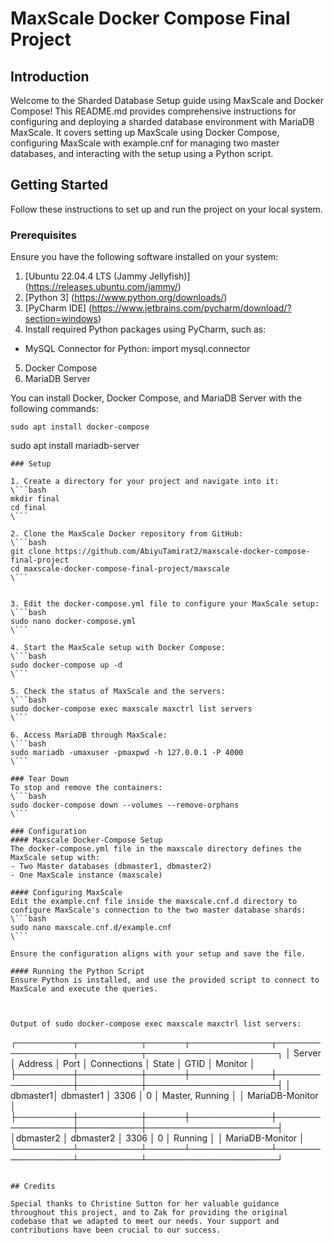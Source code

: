 # MaxScale Docker Compose Final Project

## Introduction

Welcome to the Sharded Database Setup guide using MaxScale and Docker Compose! This README.md provides comprehensive instructions for configuring and deploying a sharded database environment with MariaDB MaxScale. It covers setting up MaxScale using Docker Compose, configuring MaxScale with example.cnf for managing two master databases, and interacting with the setup using a Python script.

## Getting Started

Follow these instructions to set up and run the project on your local system.

### Prerequisites

Ensure you have the following software installed on your system:

1. [Ubuntu 22.04.4 LTS (Jammy Jellyfish)] (https://releases.ubuntu.com/jammy/)
2. [Python 3] (https://www.python.org/downloads/)
3. [PyCharm IDE] (https://www.jetbrains.com/pycharm/download/?section=windows)
4. Install required Python packages using PyCharm, such as:
 - MySQL Connector for Python: import mysql.connector
5. Docker Compose
6. MariaDB Server

You can install Docker, Docker Compose, and MariaDB Server with the following commands:

```
sudo apt install docker-compose

```
sudo apt install mariadb-server

```
### Setup

1. Create a directory for your project and navigate into it:
\```bash
mkdir final
cd final
\```

2. Clone the MaxScale Docker repository from GitHub:
\```bash
git clone https://github.com/AbiyuTamirat2/maxscale-docker-compose-final-project
cd maxscale-docker-compose-final-project/maxscale
\```


3. Edit the docker-compose.yml file to configure your MaxScale setup:
\```bash
sudo nano docker-compose.yml
\```

4. Start the MaxScale setup with Docker Compose:
\```bash
sudo docker-compose up -d
\```

5. Check the status of MaxScale and the servers:
\```bash
sudo docker-compose exec maxscale maxctrl list servers
\```

6. Access MariaDB through MaxScale:
\```bash
sudo mariadb -umaxuser -pmaxpwd -h 127.0.0.1 -P 4000
\```

### Tear Down
To stop and remove the containers:
\```bash
sudo docker-compose down --volumes --remove-orphans
\```

### Configuration
#### Maxscale Docker-Compose Setup
The docker-compose.yml file in the maxscale directory defines the MaxScale setup with:
- Two Master databases (dbmaster1, dbmaster2)
- One MaxScale instance (maxscale)

#### Configuring MaxScale
Edit the example.cnf file inside the maxscale.cnf.d directory to configure MaxScale's connection to the two master database shards:
\```bash
sudo nano maxscale.cnf.d/example.cnf
\```

Ensure the configuration aligns with your setup and save the file.

#### Running the Python Script
Ensure Python is installed, and use the provided script to connect to MaxScale and execute the queries.



Output of sudo docker-compose exec maxscale maxctrl list servers:
```
┌─────────┬──────────┬──────┬─────────────┬─────────────────┬──────────┬─────────────────────┐
│ Server  │ Address  │ Port │ Connections │ State           │ GTID     │ Monitor             │
├─────────┼──────────┼──────┼─────────────┼─────────────────┼──────────┼─────────────────────┤
│ dbmaster1│ dbmaster1 │ 3306 │ 0           │ Master, Running │      │ MariaDB-Monitor     │
├─────────┼──────────┼──────┼─────────────┼─────────────────┼──────────┼─────────────────────┤
│dbmaster2 │ dbmaster2 │ 3306 │ 0           │ Running         │         │ MariaDB-Monitor     │
└─────────┴──────────┴──────┴─────────────┴─────────────────┴──────────┴─────────────────────┘

```

## Credits

Special thanks to Christine Sutton for her valuable guidance throughout this project, and to Zak for providing the original codebase that we adapted to meet our needs. Your support and contributions have been crucial to our success.
